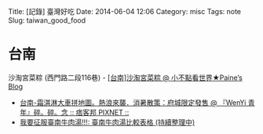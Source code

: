Title: [記錄] 臺灣好吃
Date: 2014-06-04 12:06
Category: misc
Tags: note
Slug: taiwan_good_food


# 台南

沙淘宮菜粽 (西門路二段116巷) - [[台南]沙淘宮菜粽 @ 小不點看世界★Paine’s Blog](http://www.paine0602.com/blog/post/26708458-[台南]沙淘宮菜粽)

* [台南-霜淇淋大車拼地圖。熱浪來襲．消暑散策：府城限定發售 @ 『WenYi 青年』碎。碎。念 :: 痞客邦 PIXNET ::](http://literaryouth.pixnet.net/blog/post/365975504)
* [我要征服臺南牛肉湯!!!: 臺南牛肉湯比較表格 (持續整理中)](http://www.beefsouptn.com/2012/07/blog-post_24.html?m=1)
